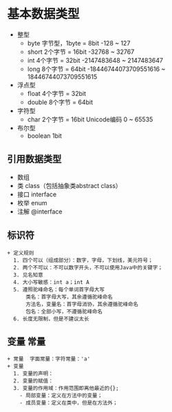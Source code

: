 # 基本数据类型
  + 整型
    - byte 字节型，1byte = 8bit         -128 ~ 127
    - short 2个字节 = 16bit             -32768 ~ 32767
    - int 4个字节 = 32bit               -2147483648 ~ 2147483647
    - long 8个字节 = 64bit              -18446744073709551616 ~ 18446744073709551615
  + 浮点型
    - float 4个字节 = 32bit
    - double 8个字节 = 64bit
  + 字符型
    - char 2个字节 = 16bit Unicode编码 0 ~ 65535
  + 布尔型
    - boolean 1bit

## 引用数据类型
  + 数组
  + 类 class（包括抽象类abstract class）
  + 接口 interface
  + 枚举 enum
  + 注解 @interface



  ## 标识符  
    + 定义规则
      1. 四个可以（组成部分）：数字，字母，下划线，美元符号；
      2. 两个不可以：不可以数字开头，不可以使用Java中的关键字；
      3. 见名知意
      4. 大小写敏感：int a；int A
      5. 遵照驼峰命名：每个单词首字母大写
          类名：首字母大写，其余遵循驼峰命名
          方法名，变量名：首字母消协，其余遵循驼峰命名
          包名：全部小写，不遵循驼峰命名
      6. 长度无限制，但是不建议太长
  ## 变量 常量
    + 常量  字面常量：字符常量：'a'
    + 变量
      1. 变量的声明：
      2. 变量的赋值：
      3. 变量的作用域：作用范围即离他最近的{};
        - 局部变量：定义在方法中的变量；
        - 成员变量：定义在类中，但是在方法外；
